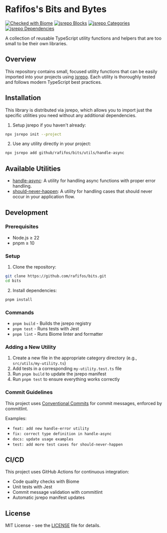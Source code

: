# Rafifos's Bits and Bytes

[![Checked with Biome](https://img.shields.io/badge/Checked_with-Biome-60a5fa?style=flat&logo=biome)](https://biomejs.dev)
[![jsrepo Blocks](https://jsrepo.dev/badges/registry/blocks?url=github/rafifos/bits)](https://jsrepo.dev/registry?url=github/rafifos/bits)
[![jsrepo Categories](https://jsrepo.dev/badges/registry/categories?url=github/rafifos/bits)](https://jsrepo.dev/registry?url=github/rafifos/bits)
[![jsrepo Dependencies](https://jsrepo.dev/badges/registry/dependencies?url=github/rafifos/bits)](https://jsrepo.dev/registry?url=github/rafifos/bits)

A collection of reusable TypeScript utility functions and helpers that are too small to be their own libraries.

## Overview

This repository contains small, focused utility functions that can be easily imported into your projects using [jsrepo](https://jsrepo.dev). Each utility is thoroughly tested and follows modern TypeScript best practices.

## Installation

This library is distributed via jsrepo, which allows you to import just the specific utilities you need without any additional dependencies.

1. Setup jsrepo if you haven't already:

```bash
npx jsrepo init --project
```

2. Use any utility directly in your project:

```bash
npx jsrepo add github/rafifos/bits/utils/handle-async
```

## Available Utilities

- [handle-async](https://github.com/rafifos/bits/blob/main/src/utils/handle-async.ts): A utility for handling async functions with proper error handling.
- [should-never-happen](https://github.com/rafifos/bits/blob/main/src/utils//should-never-happen.ts): A utility for handling cases that should never occur in your application flow.

## Development

### Prerequisites

- Node.js ≥ 22
- pnpm ≥ 10

### Setup

1. Clone the repository:

```bash
git clone https://github.com/rafifos/bits.git
cd bits
```

2. Install dependencies:

```bash
pnpm install
```

### Commands

- `pnpm build` - Builds the jsrepo registry
- `pnpm test` - Runs tests with Jest
- `pnpm lint` - Runs Biome linter and formatter

### Adding a New Utility

1. Create a new file in the appropriate category directory (e.g., `src/utils/my-utility.ts`)
2. Add tests in a corresponding `my-utility.test.ts` file
3. Run `pnpm build` to update the jsrepo manifest
4. Run `pnpm test` to ensure everything works correctly

### Commit Guidelines

This project uses [Conventional Commits](https://www.conventionalcommits.org) for commit messages, enforced by commitlint.

Examples:

- `feat: add new handle-error utility`
- `fix: correct type definition in handle-async`
- `docs: update usage examples`
- `test: add more test cases for should-never-happen`

## CI/CD

This project uses GitHub Actions for continuous integration:

- Code quality checks with Biome
- Unit tests with Jest
- Commit message validation with commitlint
- Automatic jsrepo manifest updates

## License

MIT License - see the [LICENSE](https://github.com/rafifos/bits/blob/main/LICENSE) file for details.

